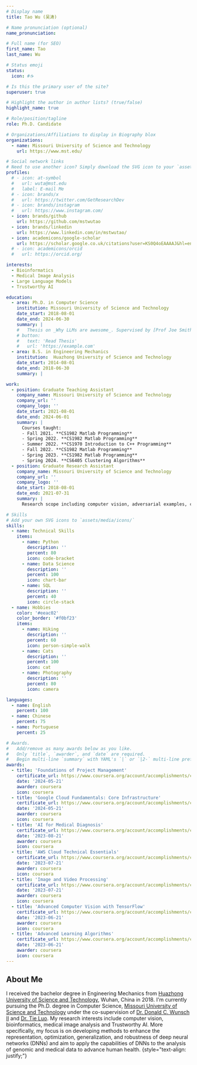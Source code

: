 ```yaml
---
# Display name
title: Tao Wu (吴涛)

# Name pronunciation (optional)
name_pronunciation:

# Full name (for SEO)
first_name: Tao
last_name: Wu

# Status emoji
status:
  icon: #☕️

# Is this the primary user of the site?
superuser: true

# Highlight the author in author lists? (true/false)
highlight_name: true

# Role/position/tagline
role: Ph.D. Candidate

# Organizations/Affiliations to display in Biography blox
organizations:
  - name: Missouri University of Science and Technology
    url: https://www.mst.edu/

# Social network links
# Need to use another icon? Simply download the SVG icon to your `assets/media/icons/` folder.
profiles:
  # - icon: at-symbol
  #   url: wuta@mst.edu
  #   label: E-mail Me
  # - icon: brands/x
  #   url: https://twitter.com/GetResearchDev
  # - icon: brands/instagram
  #   url: https://www.instagram.com/
  - icon: brands/github
    url: https://github.com/mstwutao
  - icon: brands/linkedin
    url: https://www.linkedin.com/in/mstwutao/
  - icon: academicons/google-scholar
    url: https://scholar.google.co.uk/citations?user=KS0Q4oEAAAAJ&hl=en
  # - icon: academicons/orcid
  #   url: https://orcid.org/

interests:
  - Bioinformatics
  - Medical Image Analysis
  - Large Language Models
  - Trustworthy AI

education:
  - area: Ph.D. in Computer Science
    institution: Missouri University of Science and Technology
    date_start: 2018-08-01
    date_end: 2024-06-30
    summary: |
    #   Thesis on _Why LLMs are awesome_. Supervised by [Prof Joe Smith](https://example.com). Presented papers at 5 IEEE conferences with the contributions being published in 2 Springer journals.
    # button:
    #   text: 'Read Thesis'
    #   url: 'https://example.com'
  - area: B.S. in Engineering Mechanics
    institution:  Huazhong University of Science and Technology
    date_start: 2014-08-01
    date_end: 2018-06-30
    summary: |

work:
  - position: Graduate Teaching Assistant
    company_name: Missouri University of Science and Technology
    company_url: ''
    company_logo: ''
    date_start: 2021-08-01
    date_end: 2024-06-01
    summary: |
      Courses taught:
      - Fall 2021. **CS1982 Matlab Programming** 
      - Spring 2022. **CS1982 Matlab Programming**
      - Summer 2022. **CS1970 Introduction to C++ Programming**
      - Fall 2022. **CS1982 Matlab Programming**
      - Spring 2023. **CS1982 Matlab Programming**
      - Spring 2024. **CS6405 Clustering Algorithms**
  - position: Graduate Research Assistant
    company_name: Missouri University of Science and Technology
    company_url: ''
    company_logo: ''
    date_start: 2018-08-01
    date_end: 2021-07-31
    summary: |
      Research scope including computer vision, adversarial examples, clustering and self-supervised learning.

# Skills
# Add your own SVG icons to `assets/media/icons/`
skills:
  - name: Technical Skills
    items:
      - name: Python
        description: ''
        percent: 80
        icon: code-bracket
      - name: Data Science
        description: ''
        percent: 100
        icon: chart-bar
      - name: SQL
        description: ''
        percent: 40
        icon: circle-stack
  - name: Hobbies
    color: '#eeac02'
    color_border: '#f0bf23'
    items:
      - name: Hiking
        description: ''
        percent: 60
        icon: person-simple-walk
      - name: Cats
        description: ''
        percent: 100
        icon: cat
      - name: Photography
        description: ''
        percent: 80
        icon: camera

languages:
  - name: English
    percent: 100
  - name: Chinese
    percent: 75
  - name: Portuguese
    percent: 25

# Awards.
#   Add/remove as many awards below as you like.
#   Only `title`, `awarder`, and `date` are required.
#   Begin multi-line `summary` with YAML's `|` or `|2-` multi-line prefix and indent 2 spaces below.
awards:
  - title: 'Foundations of Project Management'
    certificate_url: https://www.coursera.org/account/accomplishments/certificate/P3C5DK7LFC9J
    date: '2024-05-21'
    awarder: coursera
    icon: coursera  
  - title: 'Google Cloud Fundamentals: Core Infrastructure'
    certificate_url: https://www.coursera.org/account/accomplishments/certificate/VT4XXSX5DG29
    date: '2024-05-21'
    awarder: coursera
    icon: coursera
  - title: 'AI for Medical Diagnosis'
    certificate_url: https://www.coursera.org/account/accomplishments/certificate/V4ULYM7R4RK2
    date: '2023-08-21'
    awarder: coursera
    icon: coursera
  - title: 'AWS Cloud Technical Essentials'
    certificate_url: https://www.coursera.org/account/accomplishments/certificate/DPDC9RH8VRMT
    date: '2023-07-21'
    awarder: coursera
    icon: coursera
  - title: 'Image and Video Processing'
    certificate_url: https://www.coursera.org/account/accomplishments/certificate/6WE6SPRZCZTQ
    date: '2023-07-21'
    awarder: coursera
    icon: coursera
  - title: 'Advanced Computer Vision with TensorFlow'
    certificate_url: https://www.coursera.org/account/accomplishments/certificate/NJQ7EW6JE9T7
    date: '2023-06-21'
    awarder: coursera
    icon: coursera
  - title: 'Advanced Learning Algorithms'
    certificate_url: https://www.coursera.org/account/accomplishments/certificate/DM2LV2RRZR6L
    date: '2023-06-21'
    awarder: coursera
    icon: coursera
---
```


## About Me

I received the bachelor degree in Engineering Mechanics from [Huazhong University of Science and Technology](http://english.hust.edu.cn/), Wuhan, China in 2018. I'm currently pursuing the Ph.D. degree in Computer Science, [Missouri University of  Science and Technology](https://www.mst.edu/) under the co-supervision of [Dr. Donald C. Wunsch II](https://scholar.google.com/citations?hl=en&user=fQC7bIoAAAAJ&view_op=list_works) and [Dr. Tie Luo](https://tluocs.github.io/). My research interests include computer vision, bioinformatics, medical image analysis and Trustworthy AI. More specifically, my focus is on developing methods to enhance the representation, optimization, generalization, and robustness of deep neural networks (DNNs) and aim to apply the capabilities of DNNs to the analysis of genomic and medical data to advance human health.
{style="text-align: justify;"}

